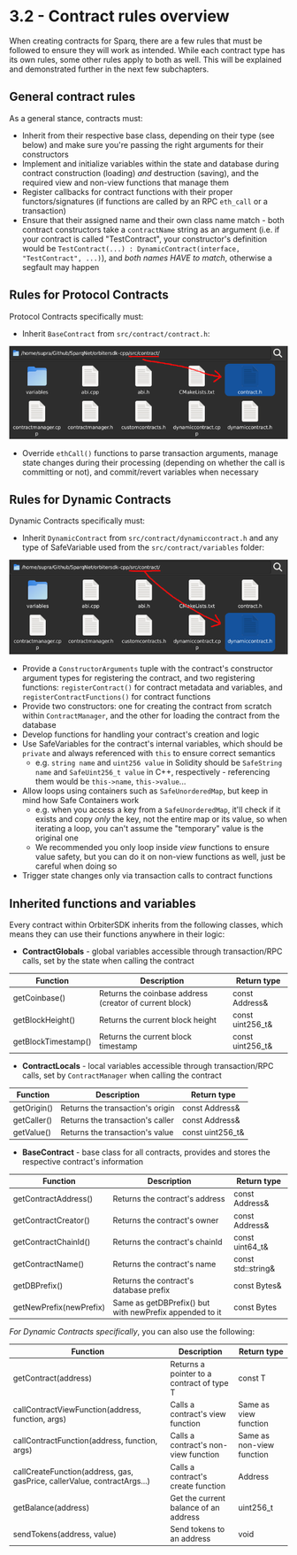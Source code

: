 # 3.2 - Contract rules overview

When creating contracts for Sparq, there are a few rules that must be followed to ensure they will work as intended. While each contract type has its own rules, some other rules apply to both as well. This will be explained and demonstrated further in the next few subchapters.

## General contract rules

As a general stance, contracts must:

* Inherit from their respective base class, depending on their type (see below) and make sure you're passing the right arguments for their constructors
* Implement and initialize variables within the state and database during contract construction (loading) *and* destruction (saving), and the required view and non-view functions that manage them
* Register callbacks for contract functions with their proper functors/signatures (if functions are called by an RPC `eth_call` or a transaction)
* Ensure that their assigned name and their own class name match - both contract constructors take a `contractName` string as an argument (i.e. if your contract is called "TestContract", your constructor's definition would be `TestContract(...) : DynamicContract(interface, "TestContract", ...)`), and *both names HAVE to match*, otherwise a segfault may happen

## Rules for Protocol Contracts

Protocol Contracts specifically must:

* Inherit `BaseContract` from `src/contract/contract.h`:

![BaseContract](img/BaseContract.png)

* Override `ethCall()` functions to parse transaction arguments, manage state changes during their processing (depending on whether the call is committing or not), and commit/revert variables when necessary

## Rules for Dynamic Contracts

Dynamic Contracts specifically must:

* Inherit `DynamicContract` from `src/contract/dynamiccontract.h` and any type of SafeVariable used from the `src/contract/variables` folder:

![DynamicContract](img/DynamicContract.png)

* Provide a `ConstructorArguments` tuple with the contract's constructor argument types for registering the contract, and two registering functions: `registerContract()` for contract metadata and variables, and `registerContractFunctions()` for contract functions
* Provide two constructors: one for creating the contract from scratch within `ContractManager`, and the other for loading the contract from the database
* Develop functions for handling your contract's creation and logic
* Use SafeVariables for the contract's internal variables, which should be `private` and always referenced with `this` to ensure correct semantics
    * e.g. `string name` and `uint256 value` in Solidity should be `SafeString name` and `SafeUint256_t value` in C++, respectively - referencing them would be `this->name`, `this->value`...
* Allow loops using containers such as `SafeUnorderedMap`, but keep in mind how Safe Containers work
  * e.g. when you access a key from a `SafeUnorderedMap`, it'll check if it exists and copy *only* the key, not the entire map or its value, so when iterating a loop, you can't assume the "temporary" value is the original one
  * We recommended you only loop inside *view* functions to ensure value safety, but you can do it on non-view functions as well, just be careful when doing so
* Trigger state changes only via transaction calls to contract functions

## Inherited functions and variables

Every contract within OrbiterSDK inherits from the following classes, which means they can use their functions anywhere in their logic:

* **ContractGlobals** - global variables accessible through transaction/RPC calls, set by the state when calling the contract

| Function            | Description                                             | Return type       |
|---------------------|---------------------------------------------------------|-------------------|
| getCoinbase()       | Returns the coinbase address (creator of current block) | const Address&    |
| getBlockHeight()    | Returns the current block height                        | const uint256_t&  |
| getBlockTimestamp() | Returns the current block timestamp                     | const uint256_t&  |

* **ContractLocals** - local variables accessible through transaction/RPC calls, set by `ContractManager` when calling the contract

| Function    | Description                                 | Return type       |
|-------------|---------------------------------------------|-------------------|
| getOrigin() | Returns the transaction's origin            | const Address&    |
| getCaller() | Returns the transaction's caller            | const Address&    |
| getValue()  | Returns the transaction's value             | const uint256_t&  |

* **BaseContract** - base class for all contracts, provides and stores the respective contract's information

| Function                | Description                                             | Return type         |
|-------------------------|---------------------------------------------------------|---------------------|
| getContractAddress()    | Returns the contract's address                          | const Address&      |
| getContractCreator()    | Returns the contract's owner                            | const Address&      |
| getContractChainId()    | Returns the contract's chainId                          | const uint64_t&     |
| getContractName()       | Returns the contract's name                             | const std::string&  |
| getDBPrefix()           | Returns the contract's database prefix                  | const Bytes&        |
| getNewPrefix(newPrefix) | Same as getDBPrefix() but with newPrefix appended to it | const Bytes         |

*For Dynamic Contracts specifically*, you can also use the following:

| Function                                                                  | Description                               | Return type               |
|---------------------------------------------------------------------------|-------------------------------------------|---------------------------|
| getContract(address)                                                      | Returns a pointer to a contract of type T | const T                   |
| callContractViewFunction(address, function, args)                         | Calls a contract's view function          | Same as view function     |
| callContractFunction(address, function, args)                             | Calls a contract's non-view function      | Same as non-view function |
| callCreateFunction(address, gas, gasPrice, callerValue, contractArgs...)  | Calls a contract's create function        | Address                   |
| getBalance(address)                                                       | Get the current balance of an address     | uint256_t                 |
| sendTokens(address, value)                                                | Send tokens to an address                 | void                      |

